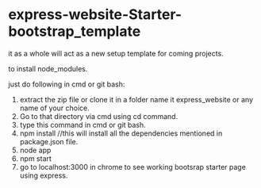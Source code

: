 # express-website-Starter-bootstrap_template
it as a whole will act as a new setup template for coming projects.


to install node_modules.

just do following in cmd or git bash:

1. extract the zip file or clone it in a folder name it express_website or any name of your choice.
2. Go to that directory via cmd using cd command.
3. type this command in cmd or git bash. 
4. npm install      //this will install all the dependencies mentioned in package.json file.
5. node app
6. npm start
7. go to localhost:3000 in chrome to see working bootsrap starter page using express.


